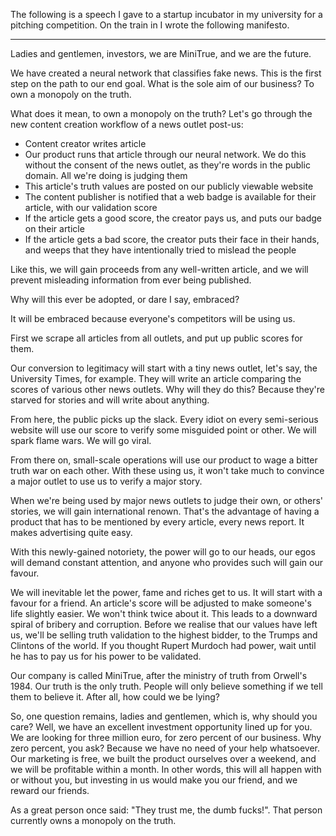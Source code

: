 The following is a speech I gave to a startup incubator in my university for a
pitching competition. On the train in I wrote the following manifesto.

---

Ladies and gentlemen, investors, we are MiniTrue, and we are the future.

We have created a neural network that classifies fake news. This is the first
step on the path to our end goal. What is the sole aim of our business? To own
a monopoly on the truth.

What does it mean, to own a monopoly on the truth? Let's go through the new
content creation workflow of a news outlet post-us:

* Content creator writes article
* Our product runs that article through our neural network. We do this without
  the consent of the news outlet, as they're words in the public domain. All
  we're doing is judging them
* This article's truth values are posted on our publicly viewable website
* The content publisher is notified that a web badge is available for their
  article, with our validation score
* If the article gets a good score, the creator pays us, and puts our badge on
  their article
* If the article gets a bad score, the creator puts their face in their hands,
  and weeps that they have intentionally tried to mislead the people

Like this, we will gain proceeds from any well-written article, and we will
prevent misleading information from ever being published.

Why will this ever be adopted, or dare I say, embraced?

It will be embraced because everyone's competitors will be using us.

First we scrape all articles from all outlets, and put up public scores for
them.

Our conversion to legitimacy will start with a tiny news outlet, let's say, the
University Times, for example. They will write an article comparing the scores
of various other news outlets. Why will they do this? Because they're starved
for stories and will write about anything.

From here, the public picks up the slack. Every idiot on every semi-serious
website will use our score to verify some misguided point or other. We will
spark flame wars. We will go viral.

From there on, small-scale operations will use our product to wage a bitter
truth war on each other. With these using us, it won't take much to convince a
major outlet to use us to verify a major story.

When we're being used by major news outlets to judge their own, or others'
stories, we will gain international renown. That's the advantage of having a
product that has to be mentioned by every article, every news report. It makes
advertising quite easy.

With this newly-gained notoriety, the power will go to our heads, our egos will
demand constant attention, and anyone who provides such will gain our favour.

We will inevitable let the power, fame and riches get to us. It will start with
a favour for a friend. An article's score will be adjusted to make someone's
life slightly easier. We won't think twice about it. This leads to a downward
spiral of bribery and corruption. Before we realise that our values have left
us, we'll be selling truth validation to the highest bidder, to the Trumps and
Clintons of the world. If you thought Rupert Murdoch had power, wait until he
has to pay us for his power to be validated.

Our company is called MiniTrue, after the ministry of truth from Orwell's 1984.
Our truth is the only truth. People will only believe something if we tell them
to believe it. After all, how could we be lying?

So, one question remains, ladies and gentlemen, which is, why should you care?
Well, we have an excellent investment opportunity lined up for you. We are
looking for three million euro, for zero percent of our business. Why zero
percent, you ask? Because we have no need of your help whatsoever. Our
marketing is free, we built the product ourselves over a weekend, and we will
be profitable within a month. In other words, this will all happen with or
without you, but investing in us would make you our friend, and we reward our
friends.

As a great person once said: "They trust me, the dumb fucks!". That person
currently owns a monopoly on the truth.

